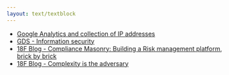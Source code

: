 ```yaml
---
layout: text/textblock
---
```

- [Google Analytics and collection of IP addresses](https://support.google.com/analytics/answer/2763052?hl=en)
- [GDS - Information security](https://www.gov.uk/service-manual/technology/securing-your-information)
- [18F Blog - Compliance Masonry: Building a Risk management platform, brick by brick](https://18f.gsa.gov/2016/04/15/compliance-masonry-buildling-a-risk-management-platform/)
- [18F Blog - Complexity is the adversary](https://18f.gsa.gov/2015/11/04/complexity-is-the-adversary/)